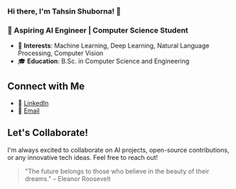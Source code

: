 
### Hi there, I'm Tahsin Shuborna! 👋

### 🌟 Aspiring AI Engineer | Computer Science Student


- 🧠 **Interests**: Machine Learning, Deep Learning, Natural Language Processing, Computer Vision
- 🎓 **Education**: B.Sc. in Computer Science and Engineering

## Connect with Me


- 💼 [LinkedIn](https://linkedin.com/in/tahs)
- 📧 [Email](https://shujaanat06@gmail.com)


## Let's Collaborate!

I'm always excited to collaborate on AI projects, open-source contributions, or any innovative tech ideas. Feel free to reach out!


> "The future belongs to those who believe in the beauty of their dreams." – Eleanor Roosevelt


<!---
Tahscene/Tahscene is a ✨ special ✨ repository because its `README.md` (this file) appears on your GitHub profile.
You can click the Preview link to take a look at your changes.
--->
